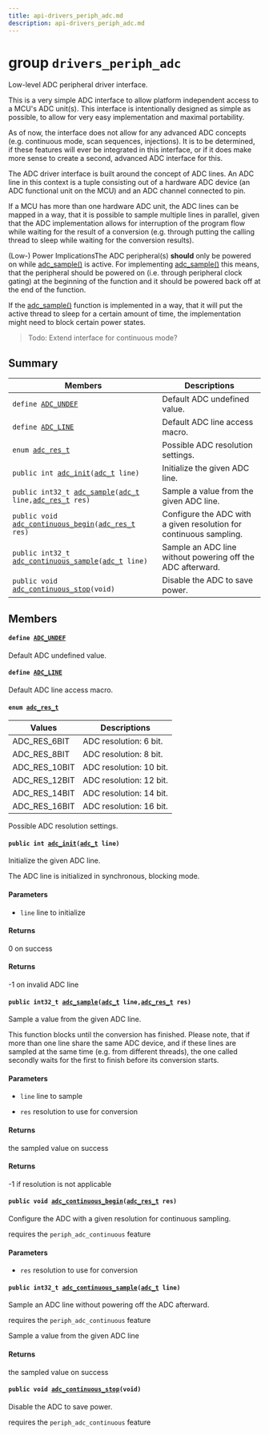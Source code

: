 ```yaml
---
title: api-drivers_periph_adc.md
description: api-drivers_periph_adc.md
---
```

# group `drivers_periph_adc` 

Low-level ADC peripheral driver interface.

This is a very simple ADC interface to allow platform independent access to a MCU's ADC unit(s). This interface is intentionally designed as simple as possible, to allow for very easy implementation and maximal portability.

As of now, the interface does not allow for any advanced ADC concepts (e.g. continuous mode, scan sequences, injections). It is to be determined, if these features will ever be integrated in this interface, or if it does make more sense to create a second, advanced ADC interface for this.

The ADC driver interface is built around the concept of ADC lines. An ADC line in this context is a tuple consisting out of a hardware ADC device (an ADC functional unit on the MCU) and an ADC channel connected to pin.

If a MCU has more than one hardware ADC unit, the ADC lines can be mapped in a way, that it is possible to sample multiple lines in parallel, given that the ADC implementation allows for interruption of the program flow while waiting for the result of a conversion (e.g. through putting the calling thread to sleep while waiting for the conversion results).

(Low-) Power ImplicationsThe ADC peripheral(s) **should** only be powered on while [adc_sample()](./doc/starlight-docs/src/content/docs/apidoc/api-undefined.md#group__drivers__periph__adc_1ga0ffa20b26f649b1879b487f9aa0aa4b4) is active. For implementing [adc_sample()](./doc/starlight-docs/src/content/docs/apidoc/api-undefined.md#group__drivers__periph__adc_1ga0ffa20b26f649b1879b487f9aa0aa4b4) this means, that the peripheral should be powered on (i.e. through peripheral clock gating) at the beginning of the function and it should be powered back off at the end of the function.

If the [adc_sample()](./doc/starlight-docs/src/content/docs/apidoc/api-undefined.md#group__drivers__periph__adc_1ga0ffa20b26f649b1879b487f9aa0aa4b4) function is implemented in a way, that it will put the active thread to sleep for a certain amount of time, the implementation might need to block certain power states.

> Todo: Extend interface for continuous mode?

## Summary

 Members                        | Descriptions                                
--------------------------------|---------------------------------------------
`define `[`ADC_UNDEF`](#group__drivers__periph__adc_1ga569737617c998468eb63b5af8191c33e)            | Default ADC undefined value.
`define `[`ADC_LINE`](#group__drivers__periph__adc_1gaf0487d2e8711bf1c9e7daa6e61e05888)            | Default ADC line access macro.
`enum `[`adc_res_t`](#group__drivers__periph__adc_1gae4d48fdca21097fd8b34324f33ae4020)            | Possible ADC resolution settings.
`public int `[`adc_init`](#group__drivers__periph__adc_1ga259a7b0176a8a6f5a5e61aabce3574f0)`(`[`adc_t`](./doc/starlight-docs/src/content/docs/apidoc/api-undefined.md#group__drivers__periph__adc_1ga77e0c958e3549fef6e4067b2ca678a0b)` line)`            | Initialize the given ADC line.
`public int32_t `[`adc_sample`](#group__drivers__periph__adc_1ga0ffa20b26f649b1879b487f9aa0aa4b4)`(`[`adc_t`](./doc/starlight-docs/src/content/docs/apidoc/api-undefined.md#group__drivers__periph__adc_1ga77e0c958e3549fef6e4067b2ca678a0b)` line,`[`adc_res_t`](./doc/starlight-docs/src/content/docs/apidoc/api-undefined.md#group__drivers__periph__adc_1gae4d48fdca21097fd8b34324f33ae4020)` res)`            | Sample a value from the given ADC line.
`public void `[`adc_continuous_begin`](#group__drivers__periph__adc_1gad197950bd51d642a013ce33e0d85720e)`(`[`adc_res_t`](./doc/starlight-docs/src/content/docs/apidoc/api-undefined.md#group__drivers__periph__adc_1gae4d48fdca21097fd8b34324f33ae4020)` res)`            | Configure the ADC with a given resolution for continuous sampling.
`public int32_t `[`adc_continuous_sample`](#group__drivers__periph__adc_1ga59426dab0d095c69c6013330a666f078)`(`[`adc_t`](./doc/starlight-docs/src/content/docs/apidoc/api-undefined.md#group__drivers__periph__adc_1ga77e0c958e3549fef6e4067b2ca678a0b)` line)`            | Sample an ADC line without powering off the ADC afterward.
`public void `[`adc_continuous_stop`](#group__drivers__periph__adc_1ga5d07dd015dea76371902e97095482c9a)`(void)`            | Disable the ADC to save power.

## Members

#### `define `[`ADC_UNDEF`](#group__drivers__periph__adc_1ga569737617c998468eb63b5af8191c33e) 

Default ADC undefined value.

#### `define `[`ADC_LINE`](#group__drivers__periph__adc_1gaf0487d2e8711bf1c9e7daa6e61e05888) 

Default ADC line access macro.

#### `enum `[`adc_res_t`](#group__drivers__periph__adc_1gae4d48fdca21097fd8b34324f33ae4020) 

 Values                         | Descriptions                                
--------------------------------|---------------------------------------------
ADC_RES_6BIT            | ADC resolution: 6 bit.
ADC_RES_8BIT            | ADC resolution: 8 bit.
ADC_RES_10BIT            | ADC resolution: 10 bit.
ADC_RES_12BIT            | ADC resolution: 12 bit.
ADC_RES_14BIT            | ADC resolution: 14 bit.
ADC_RES_16BIT            | ADC resolution: 16 bit.

Possible ADC resolution settings.

#### `public int `[`adc_init`](#group__drivers__periph__adc_1ga259a7b0176a8a6f5a5e61aabce3574f0)`(`[`adc_t`](./doc/starlight-docs/src/content/docs/apidoc/api-undefined.md#group__drivers__periph__adc_1ga77e0c958e3549fef6e4067b2ca678a0b)` line)` 

Initialize the given ADC line.

The ADC line is initialized in synchronous, blocking mode.

#### Parameters
* `line` line to initialize

#### Returns
0 on success 

#### Returns
-1 on invalid ADC line

#### `public int32_t `[`adc_sample`](#group__drivers__periph__adc_1ga0ffa20b26f649b1879b487f9aa0aa4b4)`(`[`adc_t`](./doc/starlight-docs/src/content/docs/apidoc/api-undefined.md#group__drivers__periph__adc_1ga77e0c958e3549fef6e4067b2ca678a0b)` line,`[`adc_res_t`](./doc/starlight-docs/src/content/docs/apidoc/api-undefined.md#group__drivers__periph__adc_1gae4d48fdca21097fd8b34324f33ae4020)` res)` 

Sample a value from the given ADC line.

This function blocks until the conversion has finished. Please note, that if more than one line share the same ADC device, and if these lines are sampled at the same time (e.g. from different threads), the one called secondly waits for the first to finish before its conversion starts.

#### Parameters
* `line` line to sample 

* `res` resolution to use for conversion

#### Returns
the sampled value on success 

#### Returns
-1 if resolution is not applicable

#### `public void `[`adc_continuous_begin`](#group__drivers__periph__adc_1gad197950bd51d642a013ce33e0d85720e)`(`[`adc_res_t`](./doc/starlight-docs/src/content/docs/apidoc/api-undefined.md#group__drivers__periph__adc_1gae4d48fdca21097fd8b34324f33ae4020)` res)` 

Configure the ADC with a given resolution for continuous sampling.

requires the `periph_adc_continuous` feature

#### Parameters
* `res` resolution to use for conversion

#### `public int32_t `[`adc_continuous_sample`](#group__drivers__periph__adc_1ga59426dab0d095c69c6013330a666f078)`(`[`adc_t`](./doc/starlight-docs/src/content/docs/apidoc/api-undefined.md#group__drivers__periph__adc_1ga77e0c958e3549fef6e4067b2ca678a0b)` line)` 

Sample an ADC line without powering off the ADC afterward.

requires the `periph_adc_continuous` feature

Sample a value from the given ADC line

#### Returns
the sampled value on success

#### `public void `[`adc_continuous_stop`](#group__drivers__periph__adc_1ga5d07dd015dea76371902e97095482c9a)`(void)` 

Disable the ADC to save power.

requires the `periph_adc_continuous` feature

